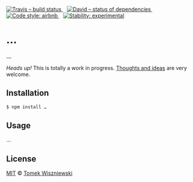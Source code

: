 [![Travis – build status
](https://img.shields.io/travis/tomekwi/…/master.svg?style=flat-square)
](https://travis-ci.org/tomekwi/…)
 
[![David – status of dependencies
](https://img.shields.io/david/tomekwi/….svg?style=flat-square)
](https://david-dm.org/tomekwi/…)
 
[![Code style: airbnb
](https://img.shields.io/badge/code%20style-airbnb-blue.svg?style=flat-square)
](https://github.com/airbnb/javascript)
 
[![Stability: experimental
](https://img.shields.io/badge/stability-experimental-red.svg?style=flat-square)
](https://nodejs.org/api/documentation.html#documentation_stability_index)




…
===

**…**

*Heads up!* This is totally a work in progress. [Thoughts and ideas][] are very welcome.

[Thoughts and ideas]:  https://github.com/tomekwi/…/issues




Installation
------------

```sh
$ npm install …
```




Usage
-----

…




License
-------

[MIT][] © [Tomek Wiszniewski][]

[MIT]: ./License.md
[Tomek Wiszniewski]: https://github.com/tomekwi
